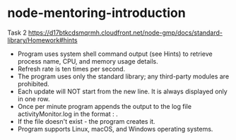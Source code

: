 # node-mentoring-introduction
Task 2
https://d17btkcdsmqrmh.cloudfront.net/node-gmp/docs/standard-library/Homework#hints

- Program uses system shell command output (see Hints) to retrieve process name, CPU, and memory usage details.
- Refresh rate is ten times per second.
- The program uses only the standard library; any third-party modules are prohibited.
- Each update will NOT start from the new line. It is always displayed only in one row.
- Once per minute program appends the output to the log file activityMonitor.log in the format <unixtime> : <process info>.
- If the file doesn't exist - the program creates it.
- Program supports Linux, macOS, and Windows operating systems.
